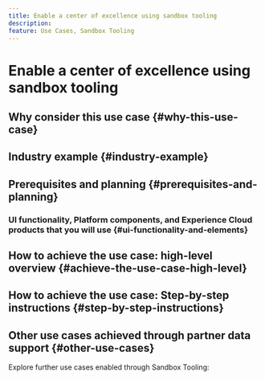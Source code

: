 ```yaml
---
title: Enable a center of excellence using sandbox tooling
description: 
feature: Use Cases, Sandbox Tooling
---
```

# Enable a center of excellence using sandbox tooling

<!-- GENERAL DESCRIPTION HERE -->

## Why consider this use case {#why-this-use-case}

<!-- WHY THIS USE CASE HERE -->

## Industry example {#industry-example}

<!-- INDUSTRY EXAMPLE HERE -->

## Prerequisites and planning {#prerequisites-and-planning}

<!-- PREREQUISISTES AND PLANNING HERE -->

### UI functionality, Platform components, and Experience Cloud products that you will use {#ui-functionality-and-elements}

<!-- LINKS AND CONNECTIONS TO THE ABOVE TOPICS HERE -->

## How to achieve the use case: high-level overview {#achieve-the-use-case-high-level}

<!-- HIGH LEVEL OVERVIEW HERE -->

## How to achieve the use case: Step-by-step instructions {#step-by-step-instructions}

<!-- Read through the sections below which include links to further documentation, to complete each of the steps in the high-level overview above. -->

<!-- STEP BY STEP INSTRUCTIONS BELOW -->

## Other use cases achieved through partner data support {#other-use-cases}

Explore further use cases enabled through Sandbox Tooling:

<!-- ADD ADDITIONAL USE CASE HERE -->
